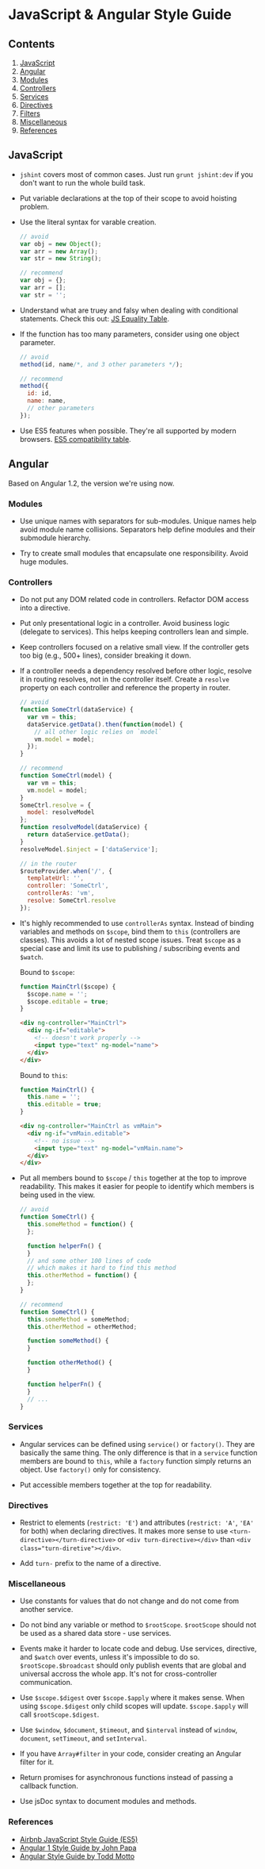 # JavaScript & Angular Style Guide

## Contents

1. [JavaScript](#javascript)
2. [Angular](#angular)
  1. [Modules](#modules)
  2. [Controllers](#controllers)
  3. [Services](#services)
  4. [Directives](#directives)
  5. [Filters](#filters)
  6. [Miscellaneous](#miscellaneous)
  7. [References](#references)

## JavaScript

- `jshint` covers most of common cases. Just run `grunt jshint:dev` if you don't want to run the whole build task.

- Put variable declarations at the top of their scope to avoid hoisting problem.

- Use the literal syntax for varable creation.

  ```js
  // avoid
  var obj = new Object();
  var arr = new Array();
  var str = new String();

  // recommend
  var obj = {};
  var arr = [];
  var str = '';
  ```

- Understand what are truey and falsy when dealing with conditional statements. Check this out: [JS Equality Table](http://dorey.github.io/JavaScript-Equality-Table/).

- If the function has too many parameters, consider using one object parameter.

  ```js
  // avoid
  method(id, name/*, and 3 other parameters */);

  // recommend
  method({
    id: id,
    name: name,
    // other parameters
  });
  ```

- Use ES5 features when possible. They're all supported by modern browsers. [ES5 compatibility table](http://kangax.github.io/compat-table/es5/).

## Angular

Based on Angular 1.2, the version we're using now.

### Modules

- Use unique names with separators for sub-modules. Unique names help avoid module name collisions. Separators help define modules and their submodule hierarchy.

- Try to create small modules that encapsulate one responsibility. Avoid huge modules.

### Controllers

- Do not put any DOM related code in controllers. Refactor DOM access into a directive.

- Put only presentational logic in a controller. Avoid business logic (delegate to services). This helps keeping controllers lean and simple.

- Keep controllers focused on a relative small view. If the controller gets too big (e.g., 500+ lines), consider breaking it down.

- If a controller needs a dependency resolved before other logic, resolve it in routing resolves, not in the controller itself. Create a `resolve` property on each controller and reference the property in router.

  ```js
  // avoid
  function SomeCtrl(dataService) {
    var vm = this;
    dataService.getData().then(function(model) {
      // all other logic relies on `model`
      vm.model = model;
    });
  }

  // recommend
  function SomeCtrl(model) {
    var vm = this;
    vm.model = model;
  }
  SomeCtrl.resolve = {
    model: resolveModel
  };
  function resolveModel(dataService) {
    return dataService.getData();
  }
  resolveModel.$inject = ['dataService'];

  // in the router
  $routeProvider.when('/', {
    templateUrl: '',
    controller: 'SomeCtrl',
    controllerAs: 'vm',
    resolve: SomeCtrl.resolve
  });
  ```

- It's highly recommended to use `controllerAs` syntax. Instead of binding variables and methods on `$scope`, bind them to `this` (controllers are classes). This avoids a lot of nested scope issues. Treat `$scope` as a special case and limit its use to publishing / subscribing events and `$watch`.

  Bound to `$scope`:

  ```js
  function MainCtrl($scope) {
    $scope.name = '';
    $scope.editable = true;
  }
  ```

  ```html
  <div ng-controller="MainCtrl">
    <div ng-if="editable">
      <!-- doesn't work properly -->
      <input type="text" ng-model="name">
    </div>
  </div>
  ```

  Bound to `this`:
  
  ```js
  function MainCtrl() {
    this.name = '';
    this.editable = true;
  }
  ```

  ```html
  <div ng-controller="MainCtrl as vmMain">
    <div ng-if="vmMain.editable">
      <!-- no issue -->
      <input type="text" ng-model="vmMain.name">
    </div>
  </div>
  ```

- Put all members bound to `$scope` / `this` together at the top to improve readability. This makes it easier for people to identify which members is being used in the view.

  ```js
  // avoid
  function SomeCtrl() {
    this.someMethod = function() {
    };

    function helperFn() {
    }
    // and some other 100 lines of code
    // which makes it hard to find this method
    this.otherMethod = function() {
    };
  }

  // recommend
  function SomeCtrl() {
    this.someMethod = someMethod;
    this.otherMethod = otherMethod;

    function someMethod() {
    }

    function otherMethod() {
    }

    function helperFn() {
    }
    // ...
  }
  ```

### Services

- Angular services can be defined using `service()` or `factory()`. They are basically the same thing. The only difference is that in a `service` function members are bound to `this`, while a `factory` function simply returns an object. Use `factory()` only for consistency.

- Put accessible members together at the top for readability.

### Directives

- Restrict to elements (`restrict: 'E'`) and attributes (`restrict: 'A'`, `'EA'` for both) when declaring directives. It makes more sense to use `<turn-directive></turn-directive>` or `<div turn-directive></div>` than `<div class="turn-diretive"></div>`.

- Add `turn-` prefix to the name of a directive.

### Miscellaneous

- Use constants for values that do not change and do not come from another service.

- Do not bind any variable or method to `$rootScope`. `$rootScope` should not be used as a shared data store - use services.

- Events make it harder to locate code and debug. Use services, directive, and `$watch` over events, unless it's impossible to do so. `$rootScope.$broadcast` should only publish events that are global and universal accross the whole app. It's not for cross-controller communication.

- Use `$scope.$digest` over `$scope.$apply` where it makes sense. When using `$scope.$digest` only child scopes will update. `$scope.$apply` will call `$rootScope.$digest`.

- Use `$window`, `$document`, `$timeout`, and `$interval` instead of `window`, `document`, `setTimeout`, and `setInterval`.

- If you have `Array#filter` in your code, consider creating an Angular filter for it.

- Return promises for asynchronous functions instead of passing a callback function.

- Use jsDoc syntax to document modules and methods.

### References

- [Airbnb JavaScript Style Guide (ES5)](https://github.com/airbnb/javascript/tree/master/es5)
- [Angular 1 Style Guide by John Papa](https://github.com/johnpapa/angular-styleguide/tree/master/a1)
- [Angular Style Guide by Todd Motto](https://github.com/toddmotto/angular-styleguide)
